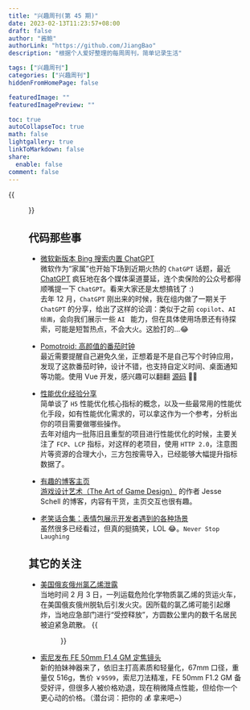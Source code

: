 ```yaml
---
title: "兴趣周刊(第 45 期)"
date: 2023-02-13T11:23:57+08:00
draft: false
author: "酱鲍"
authorLink: "https://github.com/JiangBao"
description: "根据个人爱好整理的每周周刊，简单记录生活"

tags: ["兴趣周刊"]
categories: ["兴趣周刊"]
hiddenFromHomePage: false

featuredImage: ""
featuredImagePreview: ""

toc: true
autoCollapseToc: true
math: false
lightgallery: true
linkToMarkdown: false
share:
  enable: false
comment: false
---
```

{{<figure src="https://jiangbao-1258001083.cos.ap-shanghai.myqcloud.com/20230218-light.jpg" title="周末逛公园遇到的一束光">}}
<!--more-->

## 代码那些事
* [微软新版本 Bing 搜索内置 ChatGPT](https://www.bing.com/new?setlang=en)  
微软作为“家属”也开始下场到近期火热的 `ChatGPT` 话题，最近 [ChatGPT](https://openai.com/blog/chatgpt/) 疯狂地在各个媒体渠道蔓延，连个卖保险的公众号都得顺嘴提一下 `ChatGPT`。看来大家还是太想搞钱了 :)  
去年 12 月，`ChatGPT` 刚出来的时候，我在组内做了一期关于 `ChatGPT` 的分享，给出了这样的论调：类似于之前 `copilot`、`AI 绘画`，会向我们展示一些 `AI ` 能力，但在具体使用场景还有待探索，可能是短暂热点，不会大火。这脸打的...😂

* [Pomotroid: 高颜值的番茄时钟](https://splode.github.io/pomotroid/)  
最近需要提醒自己避免久坐，正想着是不是自己写个时钟应用，发现了这款番茄时钟，设计不错，也支持自定义时间、桌面通知等功能。使用 Vue 开发，感兴趣可以翻翻 [源码](https://github.com/Splode/pomotroid) 👍🏻

* [性能优化经验分享](https://mp.weixin.qq.com/s/6_ekK2II-plPfktL5jaKNg)  
简单谈了 `H5` 性能优化核心指标的概念，以及一些最常用的性能优化手段，如有性能优化需求的，可以拿这作为一个参考，分析出你的项目需要做哪些操作。  
去年对组内一批陈旧且重型的项目进行性能优化的时候，主要关注了 `FCP`、`LCP` 指标，对这样的老项目，使用 `HTTP 2.0`，注意图片等资源的合理大小，三方包按需导入，已经能够大幅提升指标数据了。

* [有趣的博客主页](https://www.jesseschell.com/)  
[游戏设计艺术（The Art of Game Design）](https://book.douban.com/subject/35460994/) 的作者 Jesse Schell 的博客，内容有干货，主页交互也很有趣。

* [老笑话合集：表情包展示开发者遇到的各种场景](https://dev.to/mariamarsh/what-is-it-like-to-be-a-developer-in-gifs-115l)  
虽然很多已经看过，但真的挺搞笑，LOL 😂。`Never Stop Laughing`

## 其它的关注
* [美国俄亥俄州氯乙烯泄露](https://www.zhihu.com/question/583774398)  
当地时间 2 月 3 日，一列运载危险化学物质氯乙烯的货运火车，在美国俄亥俄州脱轨后引发火灾。因所载的氯乙烯可能引起爆炸，当地应急部门进行“受控释放”，方圆数公里内的数千名居民被迫紧急疏散。
{{<figure src="https://jiangbao-1258001083.cos.ap-shanghai.myqcloud.com/2023-ohio-vincl.jpeg">}}

* [索尼发布 FE 50mm F1.4 GM 定焦镜头](https://www.sonystyle.com.cn/products/lenses/sel50f14gm/sel50f14gm_feature.html)  
新的拍妹神器来了，依旧主打高素质和轻量化，67mm 口径，重量仅 516g，售价 `￥9599`，索尼刀法精准，FE 50mm F1.2 GM 备受好评，但很多人被价格劝退，现在稍微降点性能，但给你一个更心动的价格。（潜台词：把你的 💰 拿来吧~）